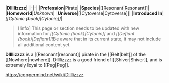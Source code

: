 |**Dllllizzzz**|
|-|-|
|**Profession**|Pirate|
|**Species**|[[Resonant\|Resonant]]|
|**Homeworld**|*Unknown*|
|**Universe**|[[Cytoverse\|Cytoverse]]|
|**Introduced In**|*[[Cytonic (book)\|Cytonic]]*|

> [!info] This page or section needs to be updated with new information for *[[Cytonic (book)\|Cytonic]]* and *[[Defiant (book)\|Defiant]]*!Be aware that in its current state, it may not include all additional content yet.

**Dllllizzzz** is a [[Resonant\|resonant]] pirate in the [[Belt\|belt]] of the [[Nowhere\|nowhere]]. Dllllizzzz is a good friend of [[Shiver\|Shiver]], and is extremely loyal to [[Peg\|Peg]].



https://coppermind.net/wiki/Dllllizzzz